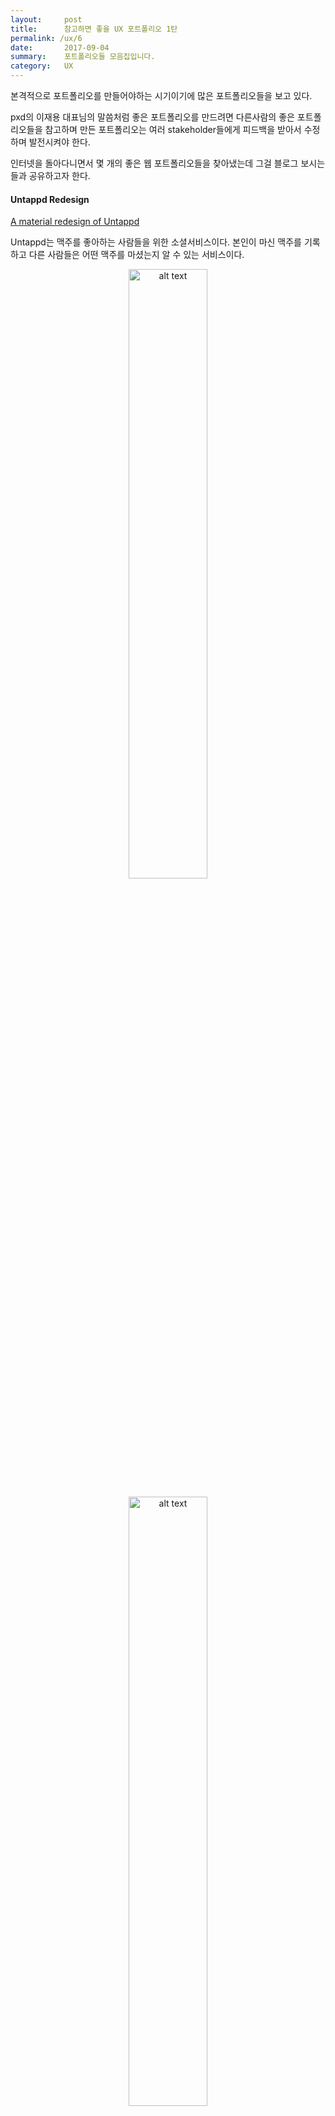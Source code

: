 ```yaml
---
layout:     post
title:      참고하면 좋을 UX 포트폴리오 1탄
permalink: /ux/6
date:       2017-09-04
summary:    포트폴리오들 모음집입니다.
category: 	UX
---
```


본격적으로 포트폴리오를 만들어야하는 시기이기에 많은 포트폴리오들을 보고 있다.

pxd의 이재용 대표님의 말씀처럼 좋은 포트폴리오를 만드려면 다른사람의 좋은 포트폴리오들을 참고하며 만든 포트폴리오는 여러 stakeholder들에게 피드백을 받아서 수정하며 발전시켜야 한다.

인터넷을 돌아다니면서 몇 개의 좋은 웹 포트폴리오들을 찾아냈는데 그걸 블로그 보시는들과 공유하고자 한다.

#### Untappd Redesign

[A material redesign of Untappd](http://philkt.me/untappd)


Untappd는 맥주를 좋아하는 사람들을 위한 소셜서비스이다. 본인이 마신 맥주를 기록하고 다른 사람들은 어떤 맥주를 마셨는지 알 수 있는 서비스이다.


<p align ="middle">	
 <img src="https://untappd.akamaized.net/assets/custom/homepage/images/ut-logo-bottles.svg
" alt="alt text" width = "50%">
</p>

<p align ="middle">	
 <img src="https://untappd.akamaized.net/assets/custom/homepage/images/phone-discover-crop-right-v3.png 
" alt="alt text" width = "50%">
</p>

{: refdef: style="text-align: center;"}
###### _대략 이런 로고와 UI를 가졌다._ 출처: Untappd 홈페이지 
{: refdef}

Philippe은 이 untappd를 열렬히 이용하는 사용자였고 서비스를 이용하다 불편한 점이 보여 자기가 직접 redesign을 해보자고 생각했다고 한다. 


이 사례에서는 디자인을 위한 survey 진행 - survey 결과 분석 및 인사이트 도출 - 도출한 인사이트를 mockup 제작에 활용이라는 플로우를 Philippe는 어떻게 진행했을까를 보면 좋을 것 같다.

- - -

#### Spotify Redesign

[Spotify UX Analysis and Redesign](https://blog.prototypr.io/spotify-reverse-engineering-8f6a0d9850c8)

Spotify는 스트리밍 기반 음원 서비스이다. 우리가 쓰는 멜론, 지니와 유사한 서비스라고 생각하면 된다.

<p align ="middle">	
 <img src="http://www.scdn.co/i/_global/open-graph-default.png" alt="alt text" width = "50%">
</p>

포트폴리오의 주인공인 Renee는 Spotify를 많이 쓰는 사용자인데 서비스를 좋아하다보니 어떻게 하면 더 개선 시킬 수 있을까를 고민하다 이 프로젝트를 시행하게 됐다고 한다. 

이 사례는 Renee 본인의 관점을 많이 적용시켜 디자인을 한 사례인데 개인의 의견만 들어갔음에도 체계적이고 짜임새가 있다. 
또한 중간중간 기발한 아이디어도 눈에 띈다.

- - -

#### Uber Redesign

[Perfecting the Pickup](http://simonpan.com/work/uber/?ref=uxdesignweekly) 

Uber는 차량 공유 서비스이다. 2010년 서비스를 시작해 지금은 기업가치 약 80조원에 육박할 정도로 거대한 서비스이다.

<p align ="middle">	
 <img src="http://businessmodel.guru/wp-content/uploads/2016/01/uber-logo.png" alt="alt text" width = "50%">
</p>

Uber는 2016년에 App redesign을 하게 되었는데 여기에 포트폴리오 주인공인 Simon이 참여했다.

이 포트폴리오는 Simon이 참여한 redesign 프로젝트에 대한 내용이다. 

프로젝트 주제는 pick up experience 개선에 대한 내용인데 실제로 거리에서 사용자를 만나서 인터뷰하고 상황별 context를 고려해 디자인 한 점이 인상적이다.

또한 기존에는 사용자들이 현재 위치를 기반으로 기다리는 등 서비스가 정적으로 이용되었다면 서비스 개선 이후에는 탑승하기 위한 최적의 위치, 도착지까지 최소한으로 걸리는 탑승 위치로 사용자가 움직이는 등 좀 더 동적으로 사용자들이 서비스를 이용할 수 있게 한 관점의 전환이 인상적이다.

실제로 이 프로젝트는 2016년 말에 런칭 되었다. 실제로 반영 된 사례이기 때문에 더 유심히 보면 좋을 것 같다.




